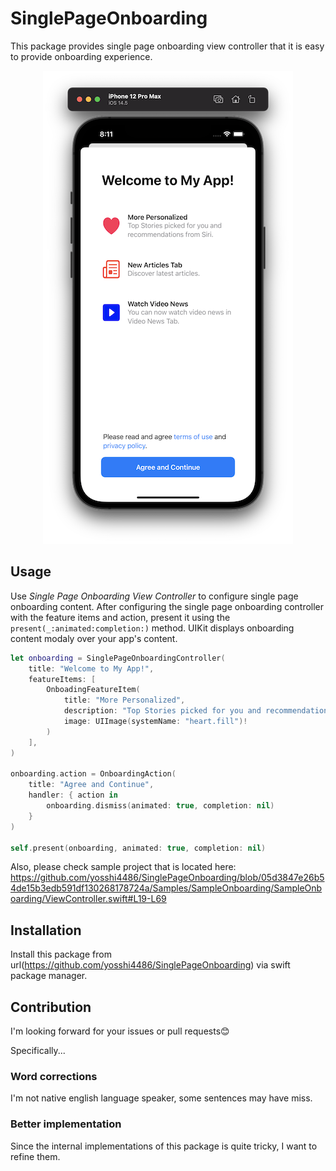 # SinglePageOnboarding

This package provides single page onboarding view controller that it is easy to provide onboarding experience.

<p align="center">
  <img width="400" height="757" src="./Resources/ScreenShot.png">
</p>

## Usage

Use *Single Page Onboarding View Controller* to configure single page onboarding content. After configuring the single page onboarding controller with the feature items and action, present it using the `present(_:animated:completion:)` method. UIKit displays onboarding content modaly over your app's content.

```swift
let onboarding = SinglePageOnboardingController(
    title: "Welcome to My App!",
    featureItems: [
        OnboadingFeatureItem(
            title: "More Personalized",
            description: "Top Stories picked for you and recommendations from Siri.",
            image: UIImage(systemName: "heart.fill")!
        )
    ],
)

onboarding.action = OnboardingAction(
    title: "Agree and Continue",
    handler: { action in
        onboarding.dismiss(animated: true, completion: nil)
    }
)

self.present(onboarding, animated: true, completion: nil)
```


Also, please check sample project that is located here:
https://github.com/yosshi4486/SinglePageOnboarding/blob/05d3847e26b54de15b3edb591df130268178724a/Samples/SampleOnboarding/SampleOnboarding/ViewController.swift#L19-L69


## Installation

Install this package from url(https://github.com/yosshi4486/SinglePageOnboarding) via swift package manager.

## Contribution

I'm looking forward for your issues or pull requests😊 

Specifically...

### Word corrections
I'm not native english language speaker, some sentences may have miss.

### Better implementation
Since the internal implementations of this package is quite tricky, I want to refine them.
